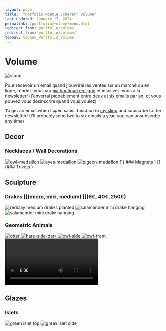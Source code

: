 ```yaml
---
layout: page
title:  "Porfolio Noémie Scherer: Volume"
last_updated: January 27, 2024
permalink: /portfolio/volume/menu.html
redirect_from: portfolio/volume
redirect_from: portfolio/volume/
topnav: topnav_Portfolio_Volume
---
```


# Volume
![stand](https://i.ibb.co/hgLJQYf/IMG-0414-clean.jpg)

Pour recevoir un email quand j'ouvrirai les ventes sur un marché ou en ligne, rendez-vous sur [ma boutique en ligne]() et inscrivez-vous à la newsletter! (j'enverrai probablement entre deux et six emails par an, et vous pouvez vous désinscrire quand vous voulez)

To get an email when I open sales, head on to [my shop](https://nolanfa-shop.fourthwall.com/) and subscribe to the newsletter! (I'll probably send two to six emails a year, you can unsubscribe any time)

## Decor
### Necklaces / Wall Decorations [](30€)
![owl-medaillon](https://i.ibb.co/sFCpPVb/P1000458.jpg)
![eyes-medaillon](https://i.ibb.co/1qgkQ03/P1000472.jpg)
![pigeon-medaillon](https://i.ibb.co/0mDrM9q/P1000466.jpg)
[]( ### Magnets [](30€))
[](### Trivets [](50€))

## Sculpture
### Drakes [](micro, mini, medium) [](6€, 40€, 250€)
![redclay medium drakes planted](https://i.ibb.co/sqRJKVp/IMG-0202-done-int5.jpg)
![salamander mini drake hanging](https://i.ibb.co/7X6X7BW/IMG-0184-jpg-pt.jpg)
![salamander mini drake hanging](https://i.ibb.co/DpXw4FT/IMG-0193-jpg-pt.jpg)
### Geometric Animals [](200+€)
![otter](https://i.ibb.co/q7Jz0rV/20240203-183413-0-innocent-5-V1.jpg)
![hare-side-dark](https://i.ibb.co/94vt72X/IMG-0275-done-int5.jpg)
![owl-side](https://i.ibb.co/zr9x0ZC/20240201-120833-0-innocent-value-5-V1.jpg)
![owl-front](https://i.ibb.co/99nm9Vd/20240201-120635-0-innocent-value-5-V1.jpg)
<video controls src="https://va.media.tumblr.com/tumblr_s81cyubp4A1ardsi7_r2.mp4"></video>

## Glazes
### Islets [](30€)
![green islet top](https://i.ibb.co/4fXvnc9/IMG-0168-done-int5.jpg)
![green islet side](https://i.ibb.co/Y0FtZfC/IMG-0169-done-int5.jpg)
